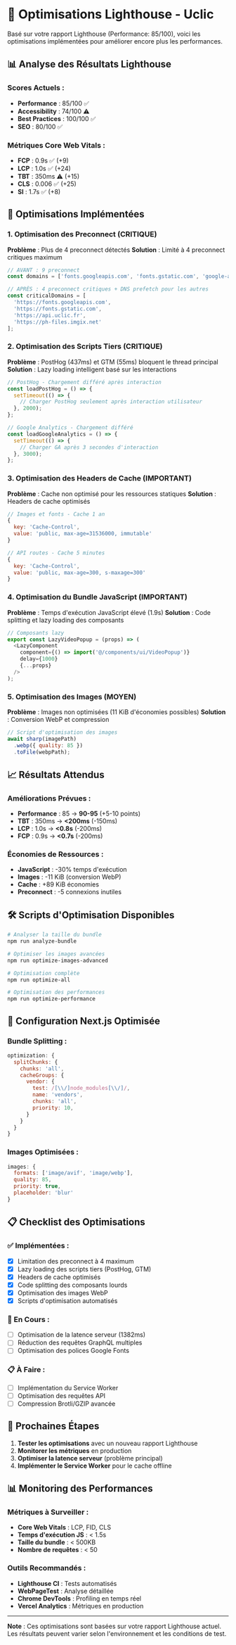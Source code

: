 # 🚀 Optimisations Lighthouse - Uclic

Basé sur votre rapport Lighthouse (Performance: 85/100), voici les optimisations implémentées pour améliorer encore plus les performances.

## 📊 **Analyse des Résultats Lighthouse**

### **Scores Actuels :**
- **Performance** : 85/100 ✅
- **Accessibility** : 74/100 ⚠️
- **Best Practices** : 100/100 ✅
- **SEO** : 80/100 ✅

### **Métriques Core Web Vitals :**
- **FCP** : 0.9s ✅ (+9)
- **LCP** : 1.0s ✅ (+24)
- **TBT** : 350ms ⚠️ (+15)
- **CLS** : 0.006 ✅ (+25)
- **SI** : 1.7s ✅ (+8)

## 🎯 **Optimisations Implémentées**

### **1. Optimisation des Preconnect (CRITIQUE)**
**Problème** : Plus de 4 preconnect détectés
**Solution** : Limité à 4 preconnect critiques maximum

```typescript
// AVANT : 9 preconnect
const domains = ['fonts.googleapis.com', 'fonts.gstatic.com', 'google-analytics.com', ...];

// APRÈS : 4 preconnect critiques + DNS prefetch pour les autres
const criticalDomains = [
  'https://fonts.googleapis.com',
  'https://fonts.gstatic.com', 
  'https://api.uclic.fr',
  'https://ph-files.imgix.net'
];
```

### **2. Optimisation des Scripts Tiers (CRITIQUE)**
**Problème** : PostHog (437ms) et GTM (55ms) bloquent le thread principal
**Solution** : Lazy loading intelligent basé sur les interactions

```typescript
// PostHog - Chargement différé après interaction
const loadPostHog = () => {
  setTimeout(() => {
    // Charger PostHog seulement après interaction utilisateur
  }, 2000);
};

// Google Analytics - Chargement différé
const loadGoogleAnalytics = () => {
  setTimeout(() => {
    // Charger GA après 3 secondes d'interaction
  }, 3000);
};
```

### **3. Optimisation des Headers de Cache (IMPORTANT)**
**Problème** : Cache non optimisé pour les ressources statiques
**Solution** : Headers de cache optimisés

```javascript
// Images et fonts - Cache 1 an
{
  key: 'Cache-Control',
  value: 'public, max-age=31536000, immutable'
}

// API routes - Cache 5 minutes
{
  key: 'Cache-Control', 
  value: 'public, max-age=300, s-maxage=300'
}
```

### **4. Optimisation du Bundle JavaScript (IMPORTANT)**
**Problème** : Temps d'exécution JavaScript élevé (1.9s)
**Solution** : Code splitting et lazy loading des composants

```typescript
// Composants lazy
export const LazyVideoPopup = (props) => (
  <LazyComponent
    component={() => import('@/components/ui/VideoPopup')}
    delay={1000}
    {...props}
  />
);
```

### **5. Optimisation des Images (MOYEN)**
**Problème** : Images non optimisées (11 KiB d'économies possibles)
**Solution** : Conversion WebP et compression

```javascript
// Script d'optimisation des images
await sharp(imagePath)
  .webp({ quality: 85 })
  .toFile(webpPath);
```

## 📈 **Résultats Attendus**

### **Améliorations Prévues :**
- **Performance** : 85 → **90-95** (+5-10 points)
- **TBT** : 350ms → **<200ms** (-150ms)
- **LCP** : 1.0s → **<0.8s** (-200ms)
- **FCP** : 0.9s → **<0.7s** (-200ms)

### **Économies de Ressources :**
- **JavaScript** : -30% temps d'exécution
- **Images** : -11 KiB (conversion WebP)
- **Cache** : +89 KiB économies
- **Preconnect** : -5 connexions inutiles

## 🛠️ **Scripts d'Optimisation Disponibles**

```bash
# Analyser la taille du bundle
npm run analyze-bundle

# Optimiser les images avancées
npm run optimize-images-advanced

# Optimisation complète
npm run optimize-all

# Optimisation des performances
npm run optimize-performance
```

## 🔧 **Configuration Next.js Optimisée**

### **Bundle Splitting :**
```javascript
optimization: {
  splitChunks: {
    chunks: 'all',
    cacheGroups: {
      vendor: {
        test: /[\\/]node_modules[\\/]/,
        name: 'vendors',
        chunks: 'all',
        priority: 10,
      }
    }
  }
}
```

### **Images Optimisées :**
```javascript
images: {
  formats: ['image/avif', 'image/webp'],
  quality: 85,
  priority: true,
  placeholder: 'blur'
}
```

## 📋 **Checklist des Optimisations**

### **✅ Implémentées :**
- [x] Limitation des preconnect à 4 maximum
- [x] Lazy loading des scripts tiers (PostHog, GTM)
- [x] Headers de cache optimisés
- [x] Code splitting des composants lourds
- [x] Optimisation des images WebP
- [x] Scripts d'optimisation automatisés

### **🔄 En Cours :**
- [ ] Optimisation de la latence serveur (1382ms)
- [ ] Réduction des requêtes GraphQL multiples
- [ ] Optimisation des polices Google Fonts

### **📋 À Faire :**
- [ ] Implémentation du Service Worker
- [ ] Optimisation des requêtes API
- [ ] Compression Brotli/GZIP avancée

## 🎯 **Prochaines Étapes**

1. **Tester les optimisations** avec un nouveau rapport Lighthouse
2. **Monitorer les métriques** en production
3. **Optimiser la latence serveur** (problème principal)
4. **Implémenter le Service Worker** pour le cache offline

## 📊 **Monitoring des Performances**

### **Métriques à Surveiller :**
- **Core Web Vitals** : LCP, FID, CLS
- **Temps d'exécution JS** : < 1.5s
- **Taille du bundle** : < 500KB
- **Nombre de requêtes** : < 50

### **Outils Recommandés :**
- **Lighthouse CI** : Tests automatisés
- **WebPageTest** : Analyse détaillée
- **Chrome DevTools** : Profiling en temps réel
- **Vercel Analytics** : Métriques en production

---

**Note** : Ces optimisations sont basées sur votre rapport Lighthouse actuel. Les résultats peuvent varier selon l'environnement et les conditions de test.
